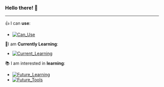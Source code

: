 ### Hello there! 👋


---

👍 I can **use**: 
- [![Can_Use](https://skillicons.dev/icons?i=py)](https://skillicons.dev)

📑I am **Currently Learning**:
- [![Current_Learning](https://skillicons.dev/icons?i=haskell)](https://skillicons.dev)

📚 I am interested in **learning**: 
- [![Future_Learning](https://skillicons.dev/icons?i=c,cs,cpp,rust,java)](https://skillicons.dev)
- [![Future_Tools](https://skillicons.dev/icons?i=blender,docker,dotnet,git,godot,mysql,mongodb,ps,unity,unreal)](https://skillicons.dev)



